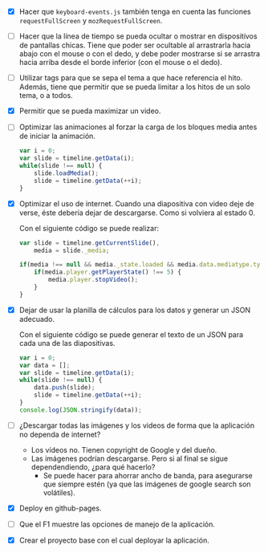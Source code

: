 - [x] Hacer que `keyboard-events.js` también tenga en cuenta las funciones `requestFullScreen` y `mozRequestFullScreen`.
- [ ] Hacer que la línea de tiempo se pueda ocultar o mostrar en dispositivos de pantallas chicas. Tiene que poder ser ocultable al arrastrarla hacia abajo con el mouse o con el dedo, y debe poder mostrarse si se arrastra hacia arriba desde el borde inferior (con el mouse o el dedo).
- [ ] Utilizar tags para que se sepa el tema a que hace referencia el hito. Además, tiene que permitir que se pueda limitar a los hitos de un solo tema, o a todos.
- [x] Permitir que se pueda maximizar un video.
- [ ] Optimizar las animaciones al forzar la carga de los bloques media antes de iniciar la animación.

	```javascript
	var i = 0;
	var slide = timeline.getData(i);
	while(slide !== null) {
		slide.loadMedia();
		slide = timeline.getData(++i);
	}
	```

- [x] Optimizar el uso de internet. Cuando una diapositiva con video deje de verse, éste debería dejar de descargarse. Como si volviera al estado 0.

	Con el siguiente código se puede realizar:

	```javascript
	var slide = timeline.getCurrentSlide(),
		media = slide._media;

	if(media !== null && media._state.loaded && media.data.mediatype.type === 'youtube') {
		if(media.player.getPlayerState() !== 5) {
			media.player.stopVideo();
		}
	}
	```

- [x] Dejar de usar la planilla de cálculos para los datos y generar un JSON adecuado.

	Con el siguiente código se puede generar el texto de un JSON para cada una de las diapositivas.

	```javascript
	var i = 0;
	var data = [];
	var slide = timeline.getData(i);
	while(slide !== null) {
		data.push(slide);
		slide = timeline.getData(++i);
	}
	console.log(JSON.stringify(data));
	```

- [ ] ¿Descargar todas las imágenes y los videos de forma que la aplicación no dependa de internet?
	- Los vídeos no. Tienen copyright de Google y del dueño.
	- Las imágenes podrían descargarse. Pero si al final se sigue dependendiendo, ¿para qué hacerlo?
		- Se puede hacer para ahorrar ancho de banda, para asegurarse que siempre estén (ya que las imágenes de google search son volátiles).
- [x] Deploy en github-pages.
- [ ] Que el F1 muestre las opciones de manejo de la aplicación.
- [x] Crear el proyecto base con el cual deployar la aplicación.

